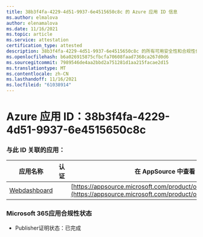 ```yaml
---
title: 38b3f4fa-4229-4d51-9937-6e4515650c8c 的 Azure 应用 ID 信息
ms.author: elmalova
author: elenamalova
ms.date: 11/16/2021
ms.topic: article
ms.service: attestation
certification_type: attested
description: 38b3f4fa-4229-4d51-9937-6e4515650c8c 的所有可用安全性和合规性信息。
ms.openlocfilehash: b6a026915875cfbcfa70608faad7368ca267d0d6
ms.sourcegitcommit: 7989546de4aa2bbd2a751281d1aa215facae2d15
ms.translationtype: MT
ms.contentlocale: zh-CN
ms.lasthandoff: 11/16/2021
ms.locfileid: "61038914"
---
```

# <a name="azure-app-id-38b3f4fa-4229-4d51-9937-6e4515650c8c"></a>Azure 应用 ID：38b3f4fa-4229-4d51-9937-6e4515650c8c


### <a name="apps-associated-with-this-id"></a>与此 ID 关联的应用：
| **应用名称** | **认证** | **在 AppSource 中查看** |
|--------------|---------------|-----------------------|
| [Webdashboard](https://docs.microsoft.com/microsoft-365-app-certification/forward/WA200002970) |  | [https://appsource.microsoft.com/product/office/WA200002970](https://appsource.microsoft.com/product/office/WA200002970) |

### <a name="microsoft-365-app-compliance-status"></a>Microsoft 365应用合规性状态
- Publisher证明状态：已完成
